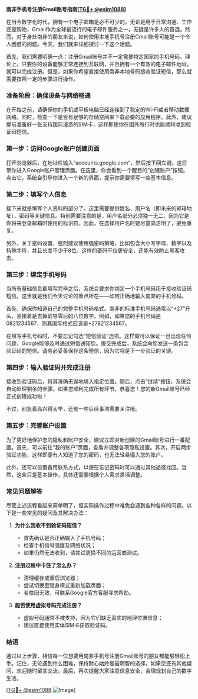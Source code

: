 **南非手机号注册Gmail账号指南[[TG💪+ @esim1088](https://t.me/s/esim1088)]**

在当今数字化时代，拥有一个电子邮箱是必不可少的。无论是用于日常沟通、工作还是购物，Gmail作为全球最流行的电子邮件服务之一，无疑是许多人的首选。然而，对于身处南非的朋友来说，如何使用本地手机号注册Gmail账号可能是一个令人困惑的问题。今天，我们就来详细探讨一下这个话题。

首先，我们需要明确一点：注册Gmail账号并不一定需要特定国家的手机号码。理论上，只要你的设备能够正常连接到互联网，并且拥有一个有效的电子邮件地址，就可以完成注册。但是，如果你希望直接使用南非本地号码接收验证短信，那么就需要按照一定的步骤进行操作。

### **准备阶段：确保设备与网络畅通**

在开始之前，请确保你的手机或平板电脑已经连接到了稳定的Wi-Fi或者移动数据网络。同时，检查一下是否有足够的存储空间来下载必要的应用程序。此外，建议提前准备好一张支持国际漫游的SIM卡，这样即使你在国外旅行时也能顺利收到验证码短信。

### **第一步：访问Google账户创建页面**

打开浏览器后，在地址栏输入“accounts.google.com”，然后按下回车键。这将带你进入Google账户管理页面。在这里，你会看到一个醒目的“创建账户”按钮。点击它，系统会引导你进入一个新的界面，提示你需要填写一些基本信息。

### **第二步：填写个人信息**

接下来就是填写个人资料的部分了。这里需要提供姓名、用户名（即未来的邮箱地址）、密码等关键信息。特别需要注意的是，用户名部分必须独一无二，因为它是你将来登录邮箱时使用的标识符。因此，在选择用户名时要尽量简洁明了，避免重复。

另外，关于密码设置，强烈建议使用强密码策略，比如包含大小写字母、数字以及特殊字符，并且长度不少于8位。这样的密码不仅更安全，还能有效防止黑客攻击。

### **第三步：绑定手机号码**

当所有基础信息都填写完毕之后，系统会要求你绑定一个手机号码用于接收验证码短信。这里就是我们今天讨论的重点所在——如何正确地输入南非的手机号码。

首先，确保你知道自己的完整手机号码格式。南非的标准手机号码通常以“+27”开头，紧接着是去掉前导零后的八位数字。例如，如果您的手机号码是0821234567，则其国际格式应该是+27821234567。

在填写手机号码时，不要忘记勾选“短信验证”选项。这样做可以保证一旦出现任何问题，Google能够及时通过短信通知您。提交完成后，系统会向您发送一条包含验证码的短信。请务必妥善保存这条短信，因为它将是下一步验证的关键。

### **第四步：输入验证码并完成注册**

接收到验证码后，将其准确无误地填入指定位置。随后，点击“继续”按钮，系统会自动处理剩余的步骤。如果您顺利完成所有环节，恭喜您！您的新Gmail账号已经正式创建成功啦！

不过，别急着高兴得太早，还有一些后续事项需要关注哦。

### **第五步：完善账户设置**

为了更好地保护您的隐私和账户安全，建议立即对新创建的Gmail账号进行一番配置。首先，可以前往“我的账户”页面，查看并调整各项隐私设置。其次，开启两步验证功能，这样即便有人知道了您的密码，也无法轻易侵入您的账户。

此外，还可以设置备用联系方式，以便在忘记密码时可以通过其他途径找回。当然，这些只是基本操作，具体还需要根据个人需求灵活调整。

### **常见问题解答**

尽管上述流程看起来简单明了，但实际操作过程中难免会遇到各种各样的问题。以下是一些常见的疑问及其解决办法：

1. **为什么我收不到验证码短信？**
   - 首先确认是否正确输入了手机号码；
   - 检查手机信号强度及网络状况；
   - 如果仍然无法收到，请尝试更换不同的运营商测试。

2. **注册过程中卡住了怎么办？**
   - 清理缓存或重启浏览器；
   - 尝试切换至隐身模式重新加载页面；
   - 若依旧无效，可联系Google官方客服寻求帮助。

3. **能否使用虚拟号码完成注册？**
   - 虚拟号码通常不被支持，因为它们缺乏真实的地理位置信息；
   - 建议直接使用实体SIM卡获取验证码。

### **结语**

通过以上步骤，相信每一位想要用南非手机号注册Gmail账号的朋友都能够轻松上手。记住，无论遇到什么困难，保持耐心始终是最明智的选择。如果您还有其他疑问，欢迎随时留言交流。最后，再次提醒大家注意信息安全，合理规划自己的数字生活。

[[TG💪+ @esim1088](https://t.me/s/esim1088) ![Image](https://i.postimg.cc/4NQfJmqS/Snipaste-2025-05-13-00-14-12.png)]